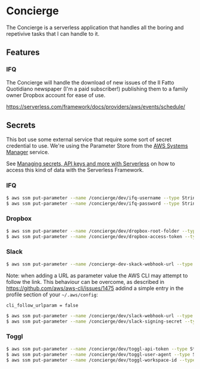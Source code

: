 # Concierge

The Concierge is a serverless application that handles all the boring and repetivive tasks that I can handle to it.

## Features

### IFQ

The Concierge will handle the download of new issues of the Il Fatto Quotidiano newspaper (I'm a paid subscriber!) publishing them to a family owner Dropbox account for ease of use.

https://serverless.com/framework/docs/providers/aws/events/schedule/


## Secrets

This bot use some external service that require some sort of secret credential to use. We're using the Parameter Store from the [AWS Systems Manager](https://docs.aws.amazon.com/systems-manager/latest/APIReference/Welcome.html) service.

See [Managing secrets, API keys and more with Serverless](https://serverless.com/blog/serverless-secrets-api-keys/) on how to access this kind of data with the Serverless Framework.

### IFQ

```bash
$ aws ssm put-parameter --name /concierge/dev/ifq-username --type String --value 'me@gmail.com'
$ aws ssm put-parameter --name /concierge/dev/ifq-password --type String --value 'secret!'
```

### Dropbox

```bash
$ aws ssm put-parameter --name /concierge/dev/dropbox-root-folder --type String --value '/Il Fatto Quotidiano'
$ aws ssm put-parameter --name /concierge/dev/dropbox-access-token --type String --value xYz123..
```

### Slack

```bash
$ aws ssm put-parameter --name /concierge-dev-skack-webhook-url --type String --value 'https://...'
```

Note: when adding a URL as parameter value the AWS CLI may attempt to follow the link. This behaviour can be overcome, as described in https://github.com/aws/aws-cli/issues/1475 addind a simple entry in the profile section of your `~/.aws/config`:

```
cli_follow_urlparam = false
```

```bash
$ aws ssm put-parameter --name /concierge/dev/slack-webhook-url --type String --value 'xyz'
$ aws ssm put-parameter --name /concierge/dev/slack-signing-secret --type String --value 'xyz'
```

### Toggl

```bash
$ aws ssm put-parameter --name /concierge/dev/toggl-api-token --type String --value 'xyz'
$ aws ssm put-parameter --name /concierge/dev/toggl-user-agent --type String --value 'xyz'
$ aws ssm put-parameter --name /concierge/dev/toggl-workspace-id --type String --value 'xyz'
```
